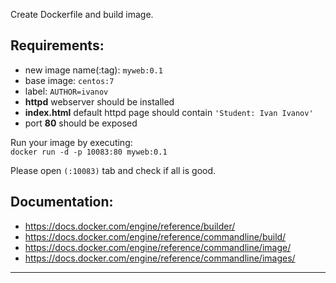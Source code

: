 
Create Dockerfile and build image.

## Requirements:
- new image name(:tag): `myweb:0.1`
- base image: `centos:7`
- label: `AUTHOR=ivanov`
- **httpd** webserver should be installed
- **index.html** default httpd page should contain `'Student: Ivan Ivanov'`
- port **80** should be exposed

Run your image by executing:  
`docker run -d -p 10083:80 myweb:0.1`

Please open `(:10083)` tab and check if all is good.

## Documentation:
- https://docs.docker.com/engine/reference/builder/
- https://docs.docker.com/engine/reference/commandline/build/
- https://docs.docker.com/engine/reference/commandline/image/
- https://docs.docker.com/engine/reference/commandline/images/


---
